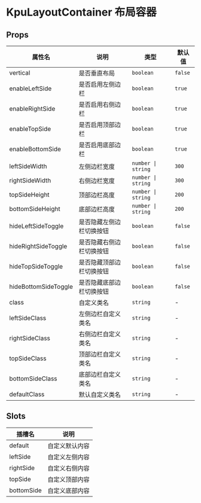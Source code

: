# KpuLayoutContainer 布局容器

## Props

| 属性名                                       | 说明                     | 类型               | 默认值  |
| -------------------------------------------- | ------------------------ | ------------------ | ------- |
| vertical                                     | 是否垂直布局             | `boolean`          | `false` |
| enableLeftSide                               | 是否启用左侧边栏         | `boolean`          | `true`  |
| enableRightSide                              | 是否启用右侧边栏         | `boolean`          | `true`  |
| enableTopSide                                | 是否启用顶部边栏         | `boolean`          | `true`  |
| enableBottomSide                             | 是否启用底部边栏         | `boolean`          | `true`  |
| leftSideWidth                                | 左侧边栏宽度             | `number \| string` | `300`   |
| rightSideWidth                               | 右侧边栏宽度             | `number \| string` | `300`   |
| topSideHeight                                | 顶部边栏高度             | `number \| string` | `200`   |
| bottomSideHeight                             | 底部边栏高度             | `number \| string` | `200`   |
| hideLeftSideToggle                           | 是否隐藏左侧边栏切换按钮 | `boolean`          | `false` |
| hideRightSideToggle                          | 是否隐藏右侧边栏切换按钮 | `boolean`          | `false` |
| hideTopSideToggle                            | 是否隐藏顶部边栏切换按钮 | `boolean`          | `false` |
| hideBottomSideToggle                         | 是否隐藏底部边栏切换按钮 | `boolean`          | `false` |
| class                                        | 自定义类名               | `string`           | -       |
| leftSideClass                                | 左侧边栏自定义类名       | `string`           | -       |
| rightSideClass                               | 右侧边栏自定义类名       | `string`           | -       |
| topSideClass                                 | 顶部边栏自定义类名       | `string`           | -       |
| bottomSideClass                              | 底部边栏自定义类名       | `string`           | -       |
| defaultClass                                 | 默认自定义类名           | `string`           | -       |

## Slots

| 插槽名                             | 说明           |
| ---------------------------------- | -------------- |
| default                            | 自定义默认内容 |
| leftSide                           | 自定义左侧内容 |
| rightSide                          | 自定义右侧内容 |
| topSide                            | 自定义顶部内容 |
| bottomSide                         | 自定义底部内容 |
